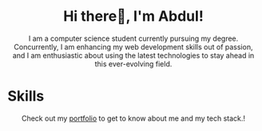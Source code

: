 <h1 align="center">Hi there👋, I'm Abdul!</h1>
<p align="center">I am a computer science student currently pursuing my degree. Concurrently, I am enhancing my web development skills out of passion, and I am enthusiastic about using the latest technologies to stay ahead in this ever-evolving field.</p>
<h1> Skills </h1>
<!-- <ul>
  <li>JavaScript</li>
  <li>Reactjs</li>
  <li>Nextjs</li>
  <li>Tailwind CSS</li>
  <li>Firebase</li>
</ul> -->
<p align="center">Check out my <a href="https://moeidejaz.netlify.app" target="_blank">portfolio</a> to get to know about me and my tech stack.!</p>
